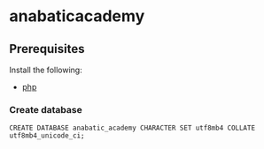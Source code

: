 # anabaticacademy

## Prerequisites

Install the following:

- [php](https://www.php.net/)

### Create database

```
CREATE DATABASE anabatic_academy CHARACTER SET utf8mb4 COLLATE utf8mb4_unicode_ci;
```
